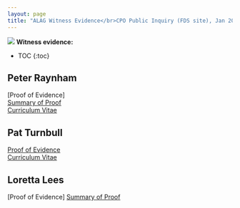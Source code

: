 ```yaml
---
layout: page
title: "ALAG Witness Evidence</br>CPO Public Inquiry (FDS site), Jan 2018</br> PINS REFERENCE: NPCU/CPO/A5840/74092"
---
```

![](http://35percent.org/img/phase1baerial.png)
**Witness evidence:**
* TOC
{:toc}

## Peter Raynham
[Proof of Evidence]  
[Summary of Proof](/cpo/peterraynhamsummary.pdf)  
[Curriculum Vitae](/cpo/peterraynhamcv.pdf)  
 
## Pat Turnbull
[Proof of Evidence](/cpo/patturnbullproof.pdf)  
[Curriculum Vitae](/cpo/patturnbullcv.pdf)  
## Loretta Lees
[Proof of Evidence]
[Summary of Proof](/cpo/lorettaleessummary.pdf)  


